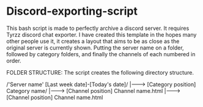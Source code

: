 # Discord-exporting-script
This bash script is made to perfectly archive a discord server. It requires Tyrzz discord chat exporter.
I have created this template in the hopes many other people use it, it creates a layout that aims to be as close as the original server is currently shown. Putting the server name on a folder, followed by category folders, and finally the channels of each numbered in order.

FOLDER STRUCTURE: The script creates the following directory structure.

  /'Server name' [Last week date]-[Today's date]/
        |---> [Category position] Category name/
                |---> [Channel position] Channel name.html
                |---> [Channel position] Channel name.html
